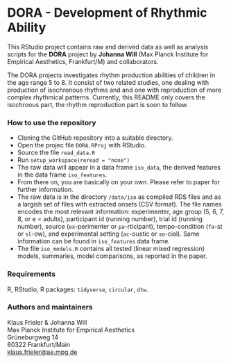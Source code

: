 # DORA - Development of Rhythmic Ability
This RStudio project contains raw and derived data as well as analysis scripts for the **DORA** project by **Johanna Will**  (Max Planck Institute for Empirical Aesthetics, Frankfurt/M) and collaborators. 

The DORA projects investigates rhythm production abilities of children in the age range 5 to 8. It consist of two related studies, one dealing with production of isochronous rhythms and and one with reproduction of more complex rhythmical patterns. Currently, this README only covers the isochroous part, the rhythm reproduction part is soon to follow.

### How to use the repository 
 * Cloning the GitHub repository into a suitable directory.
 * Open the projec file ``DORA.RProj`` with RStudio. 
 * Source the  file ``read_data.R``
 * Run ``setup_workspace(reread = "none")``
 * The raw data will appear in a data frame ``iso_data``, the derived features in the data frame ``iso_features``.
 * From there on, you are basically on your own. Please refer to paper for further information.
 * The raw data is in the directory ``/data/iso`` as compiled RDS files and as a largish set of files with  extracted onsets (CSV format). The file names encodes the most relevant information: experimenter, age group (5, 6, 7, 8, or e = adults), participant id (running number), trial id (running number), source (``ex``-perimenter or ``pa``-rticipant), tempo-condition (``fa``-st or ``sl``-ow), and experimental setting (``ac``-oustic or ``so``-cial). Same information can be found in ``iso_features`` data frame.
 * The file ``iso_models.R`` contains all tested (linear mixed regression) models, summaries, model comparisons, as reported in the paper.
 

### Requirements
R, RStudio, R packages: ``tidyverse``, ``circular``, ``dtw``.

### Authors and maintainers
Klaus Frieler & Johanna Will  
Max Planck Institute for Empirical Aesthetics  
Grüneburgweg 14  
60322 Frankfurt/Main  
klaus.frieler@ae.mpg.de
